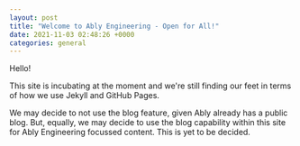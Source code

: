 ```yaml
---
layout: post
title: "Welcome to Ably Engineering - Open for All!"
date: 2021-11-03 02:48:26 +0000
categories: general
---
```


Hello!

This site is incubating at the moment and we're still finding our feet in terms of how we use Jekyll and GitHub Pages.

We may decide to not use the blog feature, given Ably already has a public blog. But, equally, we may decide to use the blog capability within this site for Ably Engineering focussed content. This is yet to be decided.
